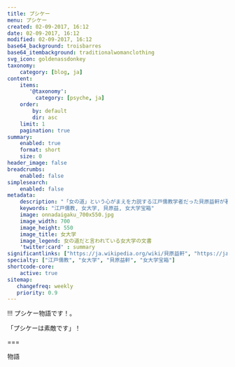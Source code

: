 ```yaml
---
title: プシケー
menu: プシケー
created: 02-09-2017, 16:12
date: 02-09-2017, 16:12
modified: 02-09-2017, 16:12
base64_background: troisbarres
base64_itembackground: traditionalwomanclothing
svg_icon: goldenassdonkey
taxonomy:
    category: [blog, ja]
content:
    items:
       '@taxonomy':
         category: [psyche, ja]
    order:
        by: default
        dir: asc
    limit: 1
    pagination: true
summary:
    enabled: true
    format: short
    size: 0
header_image: false
breadcrumbs:
    enabled: false
simplesearch:
    enabled: false
metadata:
    description: "「女の道」という心がまえを力説する江戸儒教学者だった貝原益軒が著した、「女大学」を代表しているといえる享保元年（1716年）に版行された「女大学宝箱」本文書を紹介、注釈されています。"
    keywords: "江戸儒教, 女大学, 貝原益, 女大学宝箱"
    image: onnadaigaku_700x550.jpg
    image_width: 700
    image_height: 550
    image_title: 女大学
    image_legend: 女の道だと言われている女大学の文書
    'twitter:card' : summary
significantlinks: ["https://ja.wikipedia.org/wiki/貝原益軒", "https://ja.wikipedia.org/wiki/和俗童子訓", "https://ja.wikipedia.org/wiki/七去", "https://ja.wikipedia.org/wiki/女大学"]
specialty: ["江戸儒教", "女大学", "貝原益軒", "女大学宝箱"]
shortcode-core:
    active: true
sitemap:
   changefreq: weekly
   priority: 0.9
---
```

!!! プシケー物語です！。  

「プシケーは素敵です」！  

===

物語